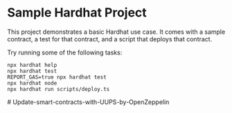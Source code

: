 # Sample Hardhat Project

This project demonstrates a basic Hardhat use case. It comes with a sample contract, a test for that contract, and a script that deploys that contract.

Try running some of the following tasks:

```shell
npx hardhat help
npx hardhat test
REPORT_GAS=true npx hardhat test
npx hardhat node
npx hardhat run scripts/deploy.ts
```
#   U p d a t e - s m a r t - c o n t r a c t s - w i t h - U U P S - b y - O p e n Z e p p e l i n  
 
